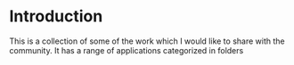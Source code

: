 # Introduction 
This is a collection of some of the work which I would like to share with the community. 
It has a range of applications categorized  in folders 
